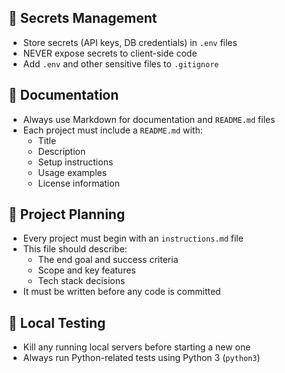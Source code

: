 ## 🔐 Secrets Management
- Store secrets (API keys, DB credentials) in `.env` files  
- NEVER expose secrets to client-side code  
- Add `.env` and other sensitive files to `.gitignore`

## 📝 Documentation
- Always use Markdown for documentation and `README.md` files  
- Each project must include a `README.md` with:
  - Title  
  - Description  
  - Setup instructions  
  - Usage examples  
  - License information  

## 🧭 Project Planning
- Every project must begin with an `instructions.md` file  
- This file should describe:
  - The end goal and success criteria  
  - Scope and key features  
  - Tech stack decisions  
- It must be written before any code is committed  

## 🧪 Local Testing
- Kill any running local servers before starting a new one  
- Always run Python-related tests using Python 3 (`python3`)
